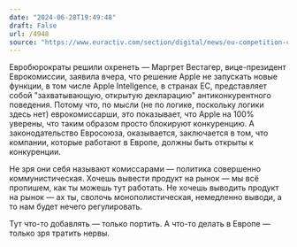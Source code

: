 ```yaml
---
date: "2024-06-28T19:49:48"
draft: False
url: /4948
source: "https://www.euractiv.com/section/digital/news/eu-competition-commissioner-says-apples-decision-to-pull-ai-from-eu-shows-anticompetitive-behavior/"
---
```


Евробюрократы решили охренеть — Маргрет Вестагер, вице-президент Еврокомиссии, заявила вчера, что решение Apple не запускать новые функции, в том числе Apple Intellgence, в странах ЕС, представляет собой "захватывающую, открытую декларацию" антиконкурентного поведения. Потому что, по мысли (не по логике, поскольку логики здесь нет) еврокомиссарши, это показывает, что Apple на 100% уверены, что таким образом просто блокируют конкуренцию. А законодательство Евросоюза, оказывается, заключается в том, что компании, которые работают в Европе, должны быть открыты к конкуренции.

Не зря они себя называют комиссарами — политика совершенно коммунистическая. Хочешь вывести продукт на рынок — мы всё пропишем, как ты можешь тут работать. Не хочешь выводить продукт на рынок — ах ты, сволочь монополистическая, немедленно выводи, а то нам будет нечего регулировать.

Тут что-то добавлять — только портить. А что-то делать в Европе — только зря тратить нервы.
